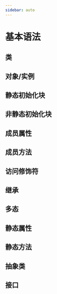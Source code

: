 ```yaml
---
sidebar: auto
---
```


# 基本语法

## 类

## 对象/实例

## 静态初始化块

## 非静态初始化块

## 成员属性

## 成员方法

## 访问修饰符

## 继承

## 多态

## 静态属性

## 静态方法

## 抽象类

## 接口

